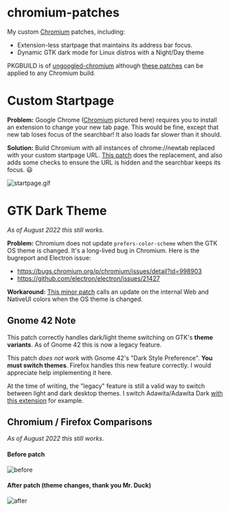 # chromium-patches

My custom [Chromium](https://source.chromium.org/chromium/chromium/src) patches, including:

* Extension-less startpage that maintains its address bar focus.
* Dynamic GTK dark mode for Linux distros with a Night/Day theme

PKGBUILD is of [ungoogled-chromium](https://aur.archlinux.org/packages/ungoogled-chromium/) although [these patches](https://github.com/qcasey/chromium-patches/tree/main/patches) can be applied to any Chromium build.

# Custom Startpage

**Problem:** Google Chrome ([Chromium](https://source.chromium.org/chromium/chromium/src) pictured here) requires you to install an extension to change your new tab page. This would be fine, except that new tab loses focus of the searchbar! It also loads far slower than it should.

**Solution:** Build Chromium with all instances of chrome://newtab replaced with your custom startpage URL. [This patch](https://github.com/qcasey/chromium-patches/blob/main/patches/custom-startpage.patch) does the replacement, and also adds some checks to ensure the URL is hidden and the searchbar keeps its focus. :smiley:

![startpage.gif](https://github.com/qcasey/chromium-patches/blob/main/startpage.gif?raw=true)

# GTK Dark Theme

*As of August 2022 this still works.*

**Problem:** Chromium does not update `prefers-color-scheme` when the GTK OS theme is changed. It's a long-lived bug in Chromium. Here is the bugreport and Electron issue:

* https://bugs.chromium.org/p/chromium/issues/detail?id=998903
* https://github.com/electron/electron/issues/21427

**Workaround:** [This minor patch](https://github.com/qcasey/chromium-patches/blob/main/patches/gtk-dark-mode-switch-fix.patch) calls an update on the internal Web and NativeUI colors when the OS theme is changed.

## Gnome 42 Note

This patch correctly handles dark/light theme switching on GTK's **theme variants**. As of Gnome 42 this is now a legacy feature.

This patch *does not work* with Gnome 42's "Dark Style Preference". **You must switch themes**. Firefox handles this new feature correctly. I would appreciate help implementing it here.

At the time of writing, the "legacy" feature is still a valid way to switch between light and dark desktop themes. I switch Adawita/Adawita Dark [with this extension](https://nightthemeswitcher.romainvigier.fr/) for example.

## Chromium / Firefox Comparisons

*As of August 2022 this still works.*

#### Before patch
![before](https://github.com/qcasey/chromium-patches/raw/main/before.gif)

#### After patch (theme changes, thank you Mr. Duck)
![after](https://github.com/qcasey/chromium-patches/raw/main/after.gif)
